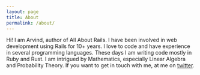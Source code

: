 ```yaml
---
layout: page
title: About
permalink: /about/
---
```


Hi! I am Arvind, author of All About Rails. I have been involved in web development using Rails for 10+ years. I love to code and have experience in several programming languages. These days I am writing code mostly in Ruby and Rust. I am intrigued by Mathematics, especially Linear Algebra and Probability Theory. If you want to get in touch with me, at me on [twitter][twitter].

[twitter]: https://twitter.com/ardTechNation?ref=ardsrk.github.io

